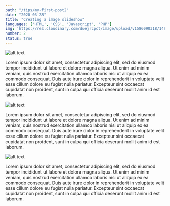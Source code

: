 ```yaml
---
path: "/tips/my-first-post2"
date: "2020-03-28"
title: "Creating a image slideshow"
languages: ['HTML', 'CSS', 'Javascript', 'PHP']
img: 'https://res.cloudinary.com/duejrcpct/image/upload/v1586090318/148-1_bgahs1.png'
number: 2
status: true
---
```


![alt text](https://cdn.mos.cms.futurecdn.net/QjuZKXnkLQgsYsL98uhL9X.jpg "Logo Title Text 1")

Lorem ipsum dolor sit amet, consectetur adipiscing elit, sed do eiusmod tempor incididunt ut labore et dolore magna aliqua. Ut enim ad minim veniam, quis nostrud exercitation ullamco laboris nisi ut aliquip ex ea commodo consequat. Duis aute irure dolor in reprehenderit in voluptate velit esse cillum dolore eu fugiat nulla pariatur. Excepteur sint occaecat cupidatat non proident, sunt in culpa qui officia deserunt mollit anim id est laborum.

![alt text](https://cdn.mos.cms.futurecdn.net/QjuZKXnkLQgsYsL98uhL9X.jpg "Logo Title Text 1")

Lorem ipsum dolor sit amet, consectetur adipiscing elit, sed do eiusmod tempor incididunt ut labore et dolore magna aliqua. Ut enim ad minim veniam, quis nostrud exercitation ullamco laboris nisi ut aliquip ex ea commodo consequat. Duis aute irure dolor in reprehenderit in voluptate velit esse cillum dolore eu fugiat nulla pariatur. Excepteur sint occaecat cupidatat non proident, sunt in culpa qui officia deserunt mollit anim id est laborum.

![alt text](https://cdn.mos.cms.futurecdn.net/QjuZKXnkLQgsYsL98uhL9X.jpg "Logo Title Text 1")

Lorem ipsum dolor sit amet, consectetur adipiscing elit, sed do eiusmod tempor incididunt ut labore et dolore magna aliqua. Ut enim ad minim veniam, quis nostrud exercitation ullamco laboris nisi ut aliquip ex ea commodo consequat. Duis aute irure dolor in reprehenderit in voluptate velit esse cillum dolore eu fugiat nulla pariatur. Excepteur sint occaecat cupidatat non proident, sunt in culpa qui officia deserunt mollit anim id est laborum.